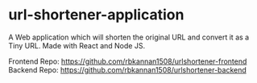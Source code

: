 # url-shortener-application
A Web application which will shorten the original URL and convert it as a Tiny URL. Made with React and Node JS.

Frontend Repo: https://github.com/rbkannan1508/urlshortener-frontend                    
Backend Repo: https://github.com/rbkannan1508/urlshortener-backend
